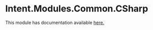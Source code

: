 # Intent.Modules.Common.CSharp

This module has documentation available [here.](https://docs.intentarchitect.com/articles/modules-common/intent-common-csharp/intent-common-csharp.html)
